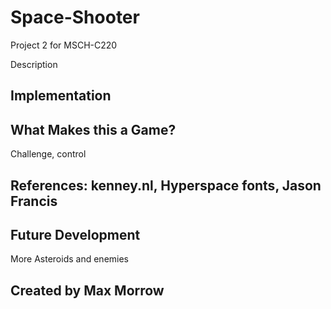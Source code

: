 # Space-Shooter
Project 2 for MSCH-C220

Description

## Implementation

## What Makes this a Game?
Challenge, control 

## References: kenney.nl, Hyperspace fonts, Jason Francis 


## Future Development
More Asteroids and enemies 

## Created by Max Morrow
